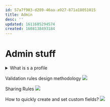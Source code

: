 ```yaml
---
id: 57a7f903-d289-46aa-a927-871a18051015
title: Admin
desc: ''
updated: 1611685294574
created: 1608138493184
---
```


# Admin stuff

<details><summary>
What is s a profile
</summary>

![](/assets/images/2020-12-16-17-08-44.png)
</details>

Validation rules design methodology
![](/assets/images/2020-11-24-11-40-22.png)

Sharing Rules
![](/assets/images/2020-11-22-16-34-29.png)

How to quickly create and set custom fields?
![](/assets/images/2020-11-24-11-21-39.png)